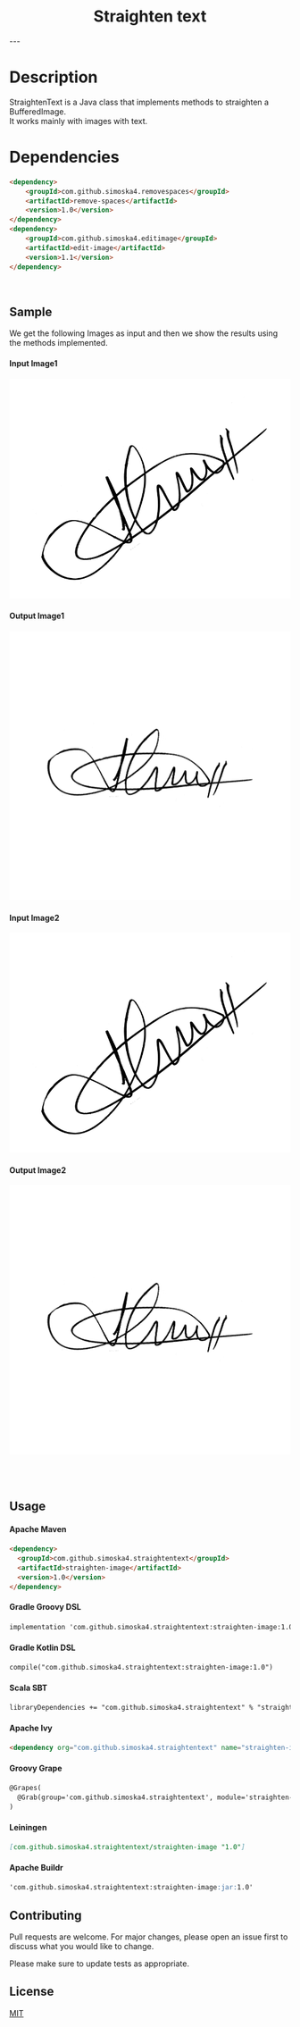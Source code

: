<h1 align="center">Straighten text</h1>
---

# Description

StraightenText is a Java class that implements methods to straighten a BufferedImage.  
It works mainly with images with text.

# Dependencies
```markdown
<dependency>
    <groupId>com.github.simoska4.removespaces</groupId>
    <artifactId>remove-spaces</artifactId>
    <version>1.0</version>
</dependency>
<dependency>
    <groupId>com.github.simoska4.editimage</groupId>
    <artifactId>edit-image</artifactId>
    <version>1.1</version>
</dependency>
```

<br>

## Sample
We get the following Images as input and then we show the results using the methods implemented.  

#### Input Image1
![Original BufferedImage](https://github.com/simoska4/straightentext/blob/master/sample/input1.png)

#### Output Image1
![Original BufferedImage](https://github.com/simoska4/straightentext/blob/master/sample/input1_rotated.png)


#### Input Image2  
![Original BufferedImage](https://github.com/simoska4/straightentext/blob/master/sample/input1.png)

#### Output Image2
![Original BufferedImage](https://github.com/simoska4/straightentext/blob/master/sample/input1_rotated.png)




<br><br>
  
## Usage

#### Apache Maven  
```markdown
<dependency>
  <groupId>com.github.simoska4.straightentext</groupId>
  <artifactId>straighten-image</artifactId>
  <version>1.0</version>
</dependency>
```


#### Gradle Groovy DSL  
```markdown
implementation 'com.github.simoska4.straightentext:straighten-image:1.0'
```


#### Gradle Kotlin DSL 
```markdown
compile("com.github.simoska4.straightentext:straighten-image:1.0")
```


#### Scala SBT 
```markdown
libraryDependencies += "com.github.simoska4.straightentext" % "straighten-image" % "1.0"
```


#### Apache Ivy
```markdown
<dependency org="com.github.simoska4.straightentext" name="straighten-image" rev="1.0" />
```


#### Groovy Grape
```markdown
@Grapes(
  @Grab(group='com.github.simoska4.straightentext', module='straighten-image', version='1.0')
)
```


#### Leiningen
```markdown
[com.github.simoska4.straightentext/straighten-image "1.0"]
```


#### Apache Buildr
```markdown
'com.github.simoska4.straightentext:straighten-image:jar:1.0'
```


## Contributing
Pull requests are welcome. For major changes, please open an issue first to discuss what you would like to change.

Please make sure to update tests as appropriate.


## License
[MIT](https://choosealicense.com/licenses/mit/)
